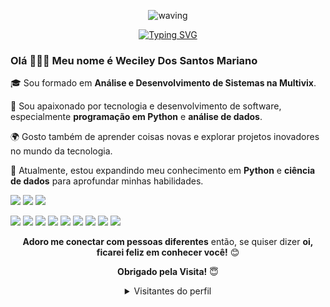 <div align="center">

 ![waving](https://capsule-render.vercel.app/api?type=waving&height=90&color=gradient)

[![Typing SVG](https://readme-typing-svg.herokuapp.com?font=Mouse+Memoirs&size=65&pause=500&color=F74C76&vCenter=true&width=600&height=70&lines=Oi,+eu+sou+Weciley+Mariano;+Bem-vindo+ao+meu+Perfil!;+Entusiasta+da+Tecnologia)](https://git.io/typing-svg)

<div align="left">

### Olá 🤗👋🏻 **Meu nome é Weciley Dos Santos Mariano** 

🎓 Sou formado em **Análise e Desenvolvimento de Sistemas na Multivix**.

💼 Sou apaixonado por tecnologia e desenvolvimento de software, especialmente **programação em Python** e **análise de dados**.

🌍 Gosto também de aprender coisas novas e explorar projetos inovadores no mundo da tecnologia.

🐍 Atualmente, estou expandindo meu conhecimento em **Python** e **ciência de dados** para aprofundar minhas habilidades.

<div>
   <a href="https://www.instagram.com/wecileym/" target="_blank"><img src="https://img.shields.io/badge/-Instagram-%23E4405F?style=for-the-badge&logo=instagram&logoColor=white" target="_blank"></a>
   <a href="mailto:marianoweciley@gmail.com"><img src="https://img.shields.io/badge/-Gmail-%23333?style=for-the-badge&logo=gmail&logoColor=white" target="_blank"></a>
   <a href="https://www.linkedin.com/in/weciley-mariano-493b4a255?utm_source=share&utm_campaign=share_via&utm_content=profile&utm_medium=android_app" target="_blank"><img src="https://img.shields.io/badge/-LinkedIn-%230077B5?style=for-the-badge&logo=linkedin&logoColor=white" target="_blank"></a> 
   
   <!-- Novas badges -->
   <a href="#"><img src="https://img.shields.io/badge/-Python-%231572B6?style=for-the-badge&logo=python&logoColor=white" target="_blank"></a>
   <a href="#"><img src="https://img.shields.io/badge/-SQL-%230074A3?style=for-the-badge&logo=sqlite&logoColor=white" target="_blank"></a>
   <a href="#"><img src="https://img.shields.io/badge/-HTML-%23E34F26?style=for-the-badge&logo=html5&logoColor=white" target="_blank"></a>
   <a href="#"><img src="https://img.shields.io/badge/-CSS-%231572B6?style=for-the-badge&logo=css3&logoColor=white" target="_blank"></a>
   <a href="#"><img src="https://img.shields.io/badge/-Flet-%2325817A?style=for-the-badge" target="_blank"></a>
   <a href="#"><img src="https://img.shields.io/badge/-CustomTkinter-%23007ACC?style=for-the-badge" target="_blank"></a>
   <a href="#"><img src="https://img.shields.io/badge/-Django-%23092E20?style=for-the-badge&logo=django&logoColor=white" target="_blank"></a>
   <a href="#"><img src="https://img.shields.io/badge/-C%23-%23239120?style=for-the-badge&logo=c-sharp&logoColor=white" target="_blank"></a>
   <a href="#"><img src="https://img.shields.io/badge/-Docker-%230db7ed?style=for-the-badge&logo=docker&logoColor=white" target="_blank"></a>
</div>
<div align="center">

**Adoro me conectar com pessoas diferentes** então, se quiser dizer **oi, ficarei feliz em conhecer você!** 😊

**Obrigado pela Visita!** 😇

<details>
<summary>Visitantes do perfil</summary>
<p align="center">:round_pushpin: Visitantes do perfil</p>
<div align="center">
    <img alt="contador de visitantes" src="https://profile-counter.glitch.me/wecileym/count.svg">
</div>
</details>
